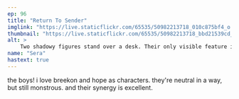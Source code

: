 ```yaml
---
ep: 96
title: "Return To Sender"
imglink: "https://live.staticflickr.com/65535/50982213718_010c875bf4_o.jpg"
thumbnail: "https://live.staticflickr.com/65535/50982213718_bbd21539cd_q.jpg"
alt: >
    Two shadowy figures stand over a desk. Their only visible feature is a single eye each underneath the brims of caps marked &quot;B&quot; and &quot;H&quot;. On the desk a package is illuminated by a lamp. It is wrapped with string and has &quot;RTS&quot; stamped on it. In the background is a package trolley, and some frames on a wall.
name: "Sera"
hastext: true
---
```

the boys! i love breekon and hope as characters. they're neutral in a way, but still monstrous. and their synergy is excellent.